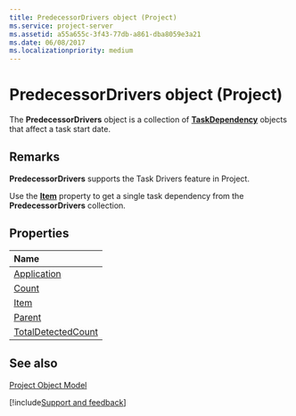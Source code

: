 ```yaml
---
title: PredecessorDrivers object (Project)
ms.service: project-server
ms.assetid: a55a655c-3f43-77db-a861-dba8059e3a21
ms.date: 06/08/2017
ms.localizationpriority: medium
---
```



# PredecessorDrivers object (Project)

The **PredecessorDrivers** object is a collection of **[TaskDependency](Project.TaskDependency.md)** objects that affect a task start date.
 


## Remarks

 **PredecessorDrivers** supports the Task Drivers feature in Project.
 

 
Use the **[Item](Project.PredecessorDrivers.Item.md)** property to get a single task dependency from the **PredecessorDrivers** collection.
 

 

## Properties



|Name|
|:-----|
|[Application](Project.PredecessorDrivers.Application.md)|
|[Count](Project.PredecessorDrivers.Count.md)|
|[Item](Project.PredecessorDrivers.Item.md)|
|[Parent](Project.PredecessorDrivers.Parent.md)|
|[TotalDetectedCount](Project.PredecessorDrivers.TotalDetectedCount.md)|

## See also


 
[Project Object Model](../project/Concepts/project-object-model.md)

[!include[Support and feedback](~/includes/feedback-boilerplate.md)]